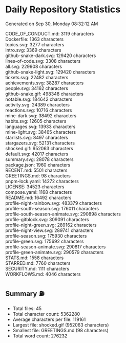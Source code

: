 # Daily Repository Statistics
Generated on Sep 30, Monday 08:32:12 AM  

CODE_OF_CONDUCT.md: 3119 characters  
Dockerfile: 1363 characters  
topics.svg: 3277 characters  
intro.svg: 3369 characters  
github-snake-dark.svg: 129420 characters  
lines-of-code.svg: 3308 characters  
all.svg: 229908 characters  
github-snake-light.svg: 129420 characters  
tickets.svg: 22482 characters  
achievements.svg: 38287 characters  
people.svg: 34162 characters  
github-snake.gif: 498348 characters  
notable.svg: 184642 characters  
activity.svg: 24389 characters  
reactions.svg: 10716 characters  
mine-dark.svg: 38492 characters  
habits.svg: 12605 characters  
languages.svg: 13933 characters  
mine-light.svg: 38465 characters  
starlists.svg: 8497 characters  
stargazers.svg: 52131 characters  
shocked.gif: 952063 characters  
default.svg: 42017 characters  
summary.svg: 28078 characters  
package.json: 1960 characters  
RECENT.md: 5501 characters  
GREETINGS.md: 98 characters  
pnpm-lock.yaml: 14272 characters  
LICENSE: 34523 characters  
compose.yaml: 1168 characters  
README.md: 16492 characters  
profile-night-rainbow.svg: 483379 characters  
profile-south-season.svg: 176011 characters  
profile-south-season-animate.svg: 290898 characters  
profile-gitblock.svg: 309091 characters  
profile-night-green.svg: 289162 characters  
profile-night-view.svg: 289741 characters  
profile-season.svg: 175930 characters  
profile-green.svg: 175692 characters  
profile-season-animate.svg: 290817 characters  
profile-green-animate.svg: 290579 characters  
STATS.md: 1558 characters  
STARRED.md: 7760 characters  
SECURITY.md: 1111 characters  
WORKFLOWS.md: 4046 characters  

## Summary ⛽  
- Total files: 45  
- Total character count: 5362280  
- Average characters per file: 119161  
- Largest file: shocked.gif (952063 characters)  
- Smallest file: GREETINGS.md (98 characters)  
- Total word count: 276232  
